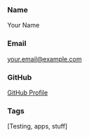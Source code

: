 ### Name
Your Name

### Email
your.email@example.com

### GitHub
[GitHub Profile](https://github.com/your-username)

### Tags
[Testing, apps, stuff]